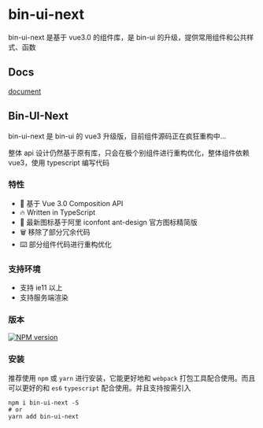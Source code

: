 # bin-ui-next

bin-ui-next 是基于 vue3.0 的组件库，是 bin-ui 的升级，提供常用组件和公共样式、函数

## Docs

[document](https://wangbin3162.github.io/bin-ui-next/)

## Bin-UI-Next

bin-ui-next 是 bin-ui 的 vue3 升级版，目前组件源码正在疯狂重构中...

整体 api 设计仍然基于原有库，只会在极个别组件进行重构优化，整体组件依赖 vue3，使用 typescript 编写代码

### 特性

- 💪 基于 Vue 3.0 Composition API
- 🔥 Written in TypeScript
- 🌈 最新图标基于阿里 iconfont ant-design 官方图标精简版
- 🗑 移除了部分冗余代码
- ⌨️ 部分组件代码进行重构优化

### 支持环境

- 支持 ie11 以上
- 支持服务端渲染

### 版本

[![NPM version](https://img.shields.io/npm/v/bin-ui-next.svg)](https://www.npmjs.com/package/bin-ui-next)

### 安装

推荐使用 `npm` 或 `yarn` 进行安装，它能更好地和 `webpack` 打包工具配合使用。而且可以更好的和 `es6` `typescript` 配合使用。并且支持按需引入

```shell
npm i bin-ui-next -S
# or
yarn add bin-ui-next
```
